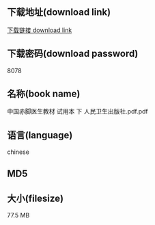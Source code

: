 ## 下载地址(download link)
[下载链接 download link](https://tutu365.netlify.app/?s=%E4%B8%AD%E5%9B%BD%E8%B5%A4%E8%84%9A%E5%8C%BB%E7%94%9F%E6%95%99%E6%9D%90+%E8%AF%95%E7%94%A8%E6%9C%AC+%E4%B8%8B+%E4%BA%BA%E6%B0%91%E5%8D%AB%E7%94%9F%E5%87%BA%E7%89%88%E7%A4%BE.pdf)

## 下载密码(download password)
8078

## 名称(book name)
中国赤脚医生教材 试用本 下 人民卫生出版社.pdf.pdf

## 语言(language)
chinese

## MD5


## 大小(filesize)
77.5 MB
